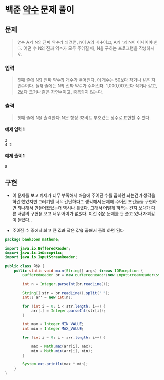 # 백준 [약수](https://www.acmicpc.net/problem/1037) 문제 풀이
## 문제
> 양수 A가 N의 진짜 약수가 되려면, N이 A의 배수이고, A가 1과 N이 아니어야 한다. 어떤 수 N의 진짜 약수가 모두 주어질 때, N을 구하는 프로그램을 작성하시오.

### 입력
> 첫째 줄에 N의 진짜 약수의 개수가 주어진다. 이 개수는 50보다 작거나 같은 자연수이다. 둘째 줄에는 N의 진짜 약수가 주어진다. 1,000,000보다 작거나 같고, 2보다 크거나 같은 자연수이고, 중복되지 않는다.

### 출력
> 첫째 줄에 N을 출력한다. N은 항상 32비트 부호있는 정수로 표현할 수 있다.

#### 예제 입력 1 
```text
2
4 2
```
#### 예제 출력 1 
```text
8
```

## 구현
* 이 문제를 보고 예제가 너무 부족해서 처음에 주어진 수를 곱하면 되는건가 생각을 하긴 했었지만 그러기엔 너무 간단하다고 생각해서
문제에 주어진 조건들을 구현하면 되나해서 만들어봤었는데 역시나 틀렸다. 그래서 어떻게 하라는 건지 보다가
다른 사람의 구현을 보고 너무 어이가 없었다. 이런 쉬운 문제를 못 풀고 있나 자괴감이 들었다..

* 주어진 수 중에서 최고 큰 값과 작은 값을 곱해서 출력 하면 된다
```java
package baekJoon.mathone;

import java.io.BufferedReader;
import java.io.IOException;
import java.io.InputStreamReader;

public class 약수 {
    public static void main(String[] args) throws IOException {
        BufferedReader br = new BufferedReader(new InputStreamReader(System.in));

        int n = Integer.parseInt(br.readLine());

        String[] str = br.readLine().split(" ");
        int[] arr = new int[n];

        for (int i = 0; i < str.length; i++) {
            arr[i] = Integer.parseInt(str[i]);
        }

        int max = Integer.MIN_VALUE;
        int min = Integer.MAX_VALUE;

        for (int i = 0; i < arr.length; i++) {

            max = Math.max(arr[i], max);
            min = Math.min(arr[i], min);
        }

        System.out.println(max * min);
    }
}
```